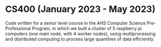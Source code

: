 # CS400 (January 2023 - May 2023)
Code written for a senior level course in the AHS Computer Science Pre-Professional Program, in which we built a cluster of 5 raspberry pi computers (one main node, with 4 worker nodes), using multiprocessing and distributed computing to process large quantities of data efficiently.
